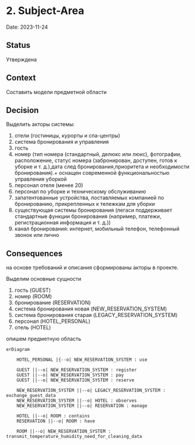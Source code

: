 # 2. Subject-Area

Date: 2023-11-24

## Status

Утверждена

## Context

Составить модели предметной области

## Decision

Выделить акторы системы:

1. отели (гостиницы, курорты и спа-центры) 
2. система бронирования и управления
3. гость
4. номер (тип номера (стандартный, делюкс или люкс), фотографии, расположение, статус номера (забронирован, доступен, готов к уборке и т. д.),дата след бронирования,приоритета и необходимости бронирования).+ оснащен современной функциональностью управления уборкой
5. персонал отеля (менее 20)
6. персонал по уборке и техническому обслуживанию
7. запатентованные устройства, поставляемых компанией по бронированию, прикрепленных к тележкам для уборки
8. существующая системы бронирования (легаси поддерживает стандартные функции бронирования (например, платежи, регистрационная информация и т. д.))
9. канал бронирования: интернет, мобильный телефон, телефонный звонок или лично

## Consequences

на основе требований и описания сформированы акторы в проекте.

Выделим основные сущности

1. гость (GUEST)
2. номер (ROOM)
3. бронирование (RESERVATION)
4. система бронирования новая (NEW_RESERVATION_SYSTEM)
5. система бронирования старая (LEGACY_RESERVATION_SYSTEM)
6. персонал (HOTEL_PERSONAL)
7. отель (HOTEL)

опишем предметную область

```mermaid
erDiagram

    HOTEL_PERSONAL |{--o| NEW_RESERVATION_SYSTEM : use

    GUEST ||--o| NEW_RESERVATION_SYSTEM : register
    GUEST ||--o| NEW_RESERVATION_SYSTEM : pay
    GUEST ||--o| NEW_RESERVATION_SYSTEM : reserve
    
    NEW_RESERVATION_SYSTEM ||--o| LEGACY_RESERVATION_SYSTEM : exchange_guest_data
    NEW_RESERVATION_SYSTEM ||--o| HOTEL : observes
    NEW_RESERVATION_SYSTEM ||--o| RESERVATION : manage
    
    HOTEL ||--o| ROOM : contains
    RESERVATION ||--o| ROOM : have

    ROOM ||--o| NEW_RESERVATION_SYSTEM : transmit_temperature_humidity_need_for_cleaning_data
```
